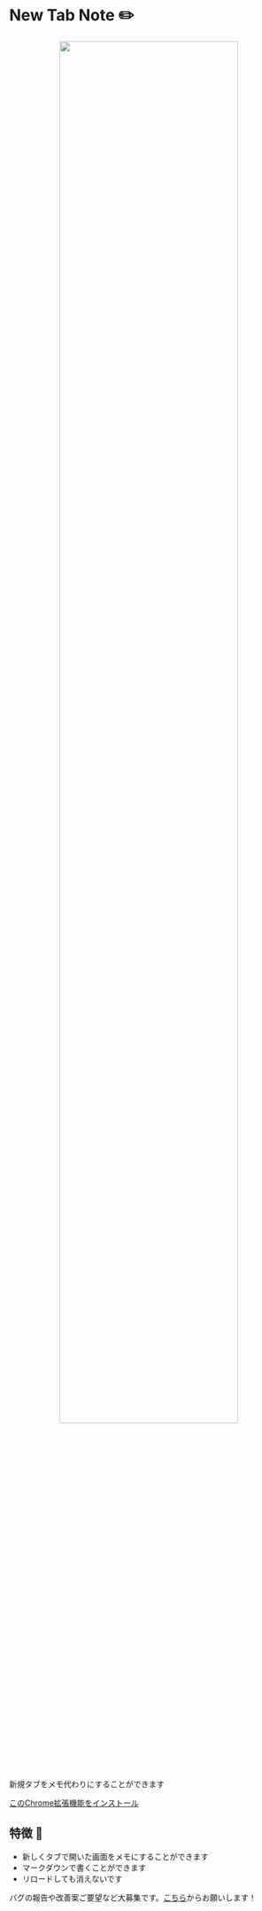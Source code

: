 # New Tab Note ✏️
<div align="center">
  <img src="https://user-images.githubusercontent.com/32975158/124477366-ea668e80-ddde-11eb-83bb-c6a98e4757be.png" width="80%">
</div>

<br>
新規タブをメモ代わりにすることができます 

[このChrome拡張機能をインストール](https://chrome.google.com/webstore/detail/new-tab-note/ihcgjbnbjnbfepjmoaklafegcehdfihn)

## 特徴 🚀
- 新しくタブで開いた画面をメモにすることができます
- マークダウンで書くことができます
- リロードしても消えないです

バグの報告や改善案ご要望など大募集です。[こちら](https://github.com/deren2525/new-tab-note/issues/new)からお願いします！
